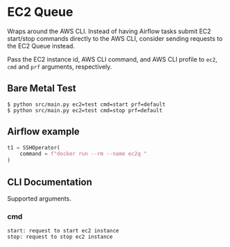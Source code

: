 # EC2 Queue
Wraps around the AWS CLI. Instead of having Airflow tasks submit EC2 start/stop commands directly to the AWS CLI, consider sending requests to the EC2 Queue instead.

Pass the EC2 instance id, AWS CLI command, and AWS CLI profile to `ec2`, `cmd` and `prf` arguments, respectively.

## Bare Metal Test
```shell
$ python src/main.py ec2=test cmd=start prf=default
$ python src/main.py ec2=test cmd=stop prf=default
```

## Airflow example
```python
t1 = SSHOperator(
    command = f"docker run --rm --name ec2q "
)
```

## CLI Documentation
Supported arguments.
### cmd
```
start: request to start ec2 instance
stop: request to stop ec2 instance
```